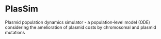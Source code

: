# PlasSim
Plasmid population dynamics simulator - a population-level model (ODE) considering the amelioration of plasmid costs by chromosomal and plasmid mutations
